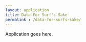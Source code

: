 ```yaml
---
layout: application
title: Data For Surf's Sake
permalink : /data-for-surfs-sake/
---
```

Application goes here.
